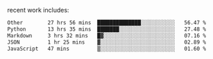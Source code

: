 
<!--<img width="1415" height="100" alt="blu" src="https://github.com/rdsilva01/rdsilva01/assets/101207588/deb060e5-d035-4f09-b511-e3f50605b207">-->

<!-- \> Enthusiastic about developing and building solutions <br>
\> Computer Science and Engineering @ UBI -->

<!-- <a href="https://www.rodrigosilva.live/">personal website</a> 🏁 -->

<!-- ![](https://komarev.com/ghpvc/?username=rdsilva01) -->

recent work includes:
<!--START_SECTION:waka-->

```txt
Other        27 hrs 56 mins  ██████████████░░░░░░░░░░░   56.47 %
Python       13 hrs 35 mins  ███████░░░░░░░░░░░░░░░░░░   27.48 %
Markdown     3 hrs 32 mins   █▓░░░░░░░░░░░░░░░░░░░░░░░   07.16 %
JSON         1 hr 25 mins    ▓░░░░░░░░░░░░░░░░░░░░░░░░   02.89 %
JavaScript   47 mins         ▒░░░░░░░░░░░░░░░░░░░░░░░░   01.60 %
```

<!--END_SECTION:waka-->

